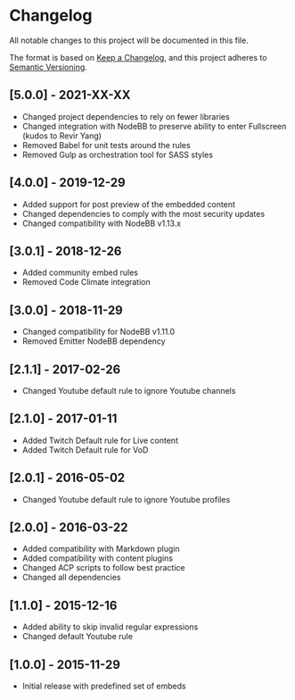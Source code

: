 # Changelog

All notable changes to this project will be documented in this file.

The format is based on [Keep a Changelog](https://keepachangelog.com/en/1.0.0/),
and this project adheres to [Semantic Versioning](https://semver.org/spec/v2.0.0.html).

## [5.0.0] - 2021-XX-XX

- Changed project dependencies to rely on fewer libraries
- Changed integration with NodeBB to preserve ability to enter Fullscreen (kudos to Revir Yang)  
- Removed Babel for unit tests around the rules
- Removed Gulp as orchestration tool for SASS styles

## [4.0.0] - 2019-12-29

- Added support for post preview of the embedded content
- Changed dependencies to comply with the most security updates
- Changed compatibility with NodeBB v1.13.x

## [3.0.1] - 2018-12-26

- Added community embed rules
- Removed Code Climate integration

## [3.0.0] - 2018-11-29

- Changed compatibility for NodeBB v1.11.0
- Removed Emitter NodeBB dependency

## [2.1.1] - 2017-02-26

- Changed Youtube default rule to ignore Youtube channels

## [2.1.0] - 2017-01-11

- Added Twitch Default rule for Live content
- Added Twitch Default rule for VoD

## [2.0.1] - 2016-05-02

- Changed Youtube default rule to ignore Youtube profiles

## [2.0.0] - 2016-03-22

- Added compatibility with Markdown plugin
- Added compatibility with content plugins
- Changed ACP scripts to follow best practice
- Changed all dependencies

## [1.1.0] - 2015-12-16

- Added ability to skip invalid regular expressions
- Changed default Youtube rule

## [1.0.0] - 2015-11-29

- Initial release with predefined set of embeds
